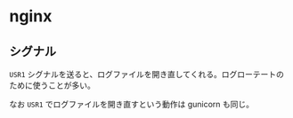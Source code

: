 # nginx

## シグナル

`USR1` シグナルを送ると、ログファイルを開き直してくれる。ログローテートのために使うことが多い。

なお `USR1` でログファイルを開き直すという動作は gunicorn も同じ。

